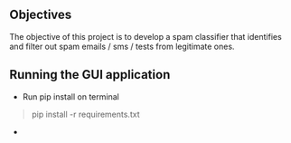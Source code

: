 ## Objectives
The objective of this project is to develop a spam classifier that identifies and filter out spam emails / sms / tests from legitimate ones. 

## Running the GUI application
* Run pip install on terminal
> pip install -r requirements.txt
*
